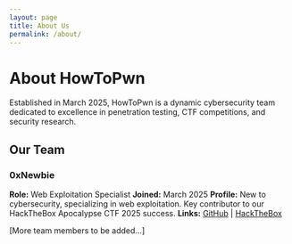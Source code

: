```yaml
---
layout: page
title: About Us
permalink: /about/
---
```


# About HowToPwn

Established in March 2025, HowToPwn is a dynamic cybersecurity team dedicated to excellence in penetration testing, CTF competitions, and security research.

## Our Team

### 0xNewbie
**Role:** Web Exploitation Specialist
**Joined:** March 2025
**Profile:** New to cybersecurity, specializing in web exploitation. Key contributor to our HackTheBox Apocalypse CTF 2025 success.
**Links:** [GitHub](https://github.com/0xNewbie) | [HackTheBox](https://hackthebox.com/0xNewbie)

[More team members to be added...]
